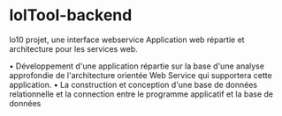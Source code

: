 # lolTool-backend
lo10 projet, une interface webservice
Application web répartie et architecture pour les services web.

• Développement d'une application répartie sur la base d'une analyse approfondie de l'architecture orientée Web Service qui supportera cette application.
• La construction et conception d'une base de données relationnelle et la connection entre le programme applicatif et la base de données
